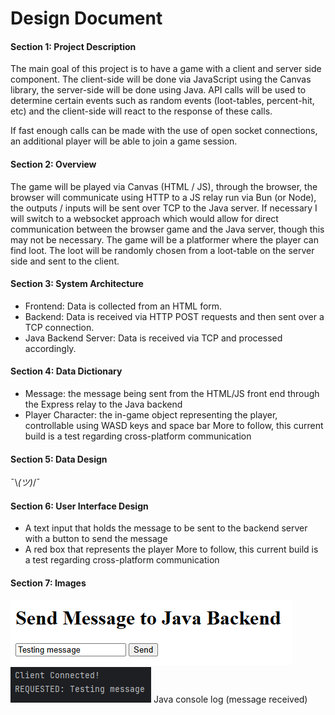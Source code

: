 # Design Document

#### Section 1: Project Description

The main goal of this project is to have a game with a client and server side component. The client-side will be done via JavaScript using the Canvas library, the server-side will be done using Java. API calls will be used to determine certain events such as random events (loot-tables, percent-hit, etc) and the client-side will react to the response of these calls.

If fast enough calls can be made with the use of open socket connections, an additional player will be able to join a game session.

#### Section 2: Overview
The game will be played via Canvas (HTML / JS), through the browser, the browser will communicate using HTTP to a JS relay run via Bun (or Node), the outputs / inputs will be sent over TCP to the Java server. If necessary I will switch to a websocket approach which would allow for direct communication between the browser game and the Java server, though this may not be necessary.
The game will be a platformer where the player can find loot. The loot will be randomly chosen from a loot-table on the server side and sent to the client.

#### Section 3: System Architecture
- Frontend: Data is collected from an HTML form.
- Backend: Data is received via HTTP POST requests and then sent over a TCP connection.
- Java Backend Server: Data is received via TCP and processed accordingly.

#### Section 4: Data Dictionary
- Message: the message being sent from the HTML/JS front end through the Express relay to the Java backend
- Player Character: the in-game object representing the player, controllable using WASD keys and space bar
More to follow, this current build is a test regarding cross-platform communication

#### Section 5: Data Design
¯\\_(ツ)_/¯

#### Section 6: User Interface Design
- A text input that holds the message to be sent to the backend server with a button to send the message
- A red box that represents the player
More to follow, this current build is a test regarding cross-platform communication

#### Section 7: Images

![alt text](image.png)
![alt text](image-1.png)
Java console log (message received)


